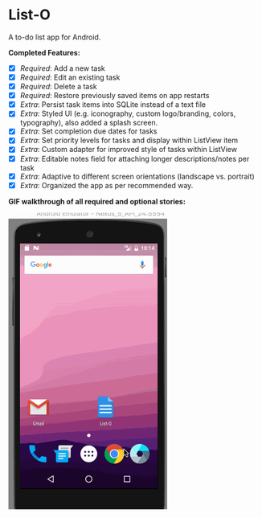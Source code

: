 # List-O

A to-do list app for Android.

**Completed Features:**

 * [x] *Required*: Add a new task
 * [x] *Required*: Edit an existing task
 * [x] *Required*: Delete a task
 * [x] *Required*: Restore previously saved items on app restarts 
 * [x] *Extra*: Persist task items into SQLite instead of a text file 
 * [x] *Extra*: Styled UI (e.g. iconography, custom logo/branding, colors, typography), also added a splash screen.
 * [x] *Extra*: Set completion due dates for tasks 
 * [x] *Extra*: Set priority levels for tasks and display within ListView item
 * [x] *Extra*: Custom adapter for improved style of tasks within ListView
 * [x] *Extra*: Editable notes field for attaching longer descriptions/notes per task
 * [x] *Extra*: Adaptive to different screen orientations (landscape vs. portrait)
 * [x] *Extra*: Organized the app as per recommended way.

**GIF walkthrough of all required and optional stories:**

![Video Walkthrough](List-O.gif)
